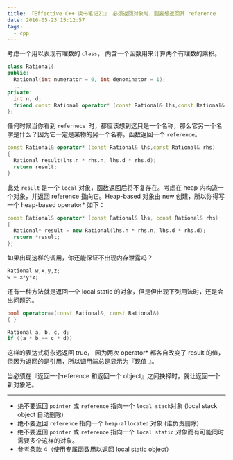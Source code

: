 ```yaml
---
title: 『Effective C++ 读书笔记21』 必须返回对象时，别妄想返回其 reference
date: 2016-05-23 15:12:57
tags:
  - cpp
---
```


考虑一个用以表现有理数的 `class`， 内含一个函数用来计算两个有理数的乘积。

<!-- more -->
```cpp
class Rational{
public:
  Rational(int numerator = 0, int denominator = 1);
  ...
private:
  int n, d;
  friend const Rational operator* (const Rational& lhs,const Rational& rhs);
};
```

任何时候当你看到 `refernece `时，都应该想到这只是一个名称，那么它另一个名字是什么？因为它一定是某物的另一个名称。函数返回一个 `reference`。

```cpp
const Rational& operator* (const Rational& lhs,const Rational& rhs)
{
  Rational result(lhs.n * rhs.n, lhs.d * rhs.d);
  return result;
}
```
此处 `result` 是一个 `local` 对象，函数返回后将不复存在。考虑在 heap 内构造一个对象，并返回 reference 指向它。Heap-based 对象由 new 创建，所以你得写一个 heap-based operator* 如下：

```cpp
const Rational& operator* (const Rational& lhs, const Rational& rhs)
{
  Rational* result = new Rational(lhs.n * rhs.n, lhs.d * rhs.d);
  return *result;
};
```
如果出现这样的调用，你还能保证不出现内存泄露吗？

```cpp
Rational w,x,y,z;
w = x*y*z;
```
还有一种方法就是返回一个 local static 的对象，但是但出现下列用法时，还是会出问题的。
```cpp
bool operator==(const Rational&, const Rational&)
{ }

Rational a, b, c, d;
if ((a * b == c * d))
```
这样的表达式将永远返回 true， 因为两次 operator* 都各自改变了 result 的值， 但因为返回的是引用，所以调用端总是显示为『现值
』。

当必须在『返回一个reference 和返回一个 object』之间抉择时，就让返回一个新对象吧。

---

- 绝不要返回 `pointer` 或 `reference` 指向一个 `local stack`对象 (local stack object 自动删除)
- 绝不要返回 `reference` 指向一个 `heap-allocated` 对象 (谁负责删除)
- 绝不要返回 `pointer` 或 `reference` 指向一个 `local static` 对象而有可能同时需要多个这样的对象。
- 参考条款 4（使用专属函数用以返回 local static object）
